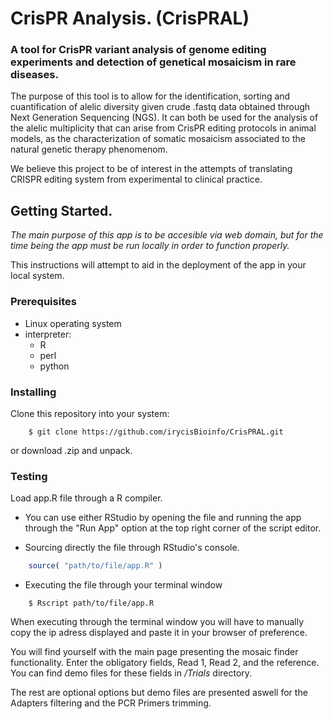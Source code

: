 # CrisPR Analysis. (CrisPRAL)
### A tool for CrisPR variant analysis of genome editing experiments and detection of genetical mosaicism in rare diseases.

The purpose of this tool is to allow for the identification, sorting and cuantification of alelic diversity given
crude .fastq data obtained through Next Generation Sequencing (NGS). It can both be used for the analysis of the 
alelic multiplicity that can arise from CrisPR editing protocols in animal models, as the characterization of somatic
mosaicism associated to the natural genetic therapy phenomenom.

We believe this project to be of interest in the attempts of translating CRISPR editing system from experimental 
to clinical practice.

## Getting Started.

*The main purpose of this app is to be accesible via web domain, but for the time being the app must be run locally in order
to function properly.*

This instructions will attempt to aid in the deployment of the app in your local system.

### Prerequisites

* Linux operating system
* interpreter:
  * R
  * perl
  * python
  
### Installing

Clone this repository into your system:

```shell
	$ git clone https://github.com/irycisBioinfo/CrisPRAL.git    
```

or download .zip and unpack.

### Testing

Load app.R file through a R compiler. 

* You can use either RStudio by opening the file and running the app through the "Run App" option at the top right corner of the script editor.

* Sourcing directly the file through RStudio's console.
```R
	source( "path/to/file/app.R" )
```
* Executing the file through your terminal window
```shell
	$ Rscript path/to/file/app.R
```
When executing through the terminal window you will have to manually copy the ip adress displayed and paste it in your browser of preference.

You will find yourself with the main page presenting the mosaic finder functionality. Enter the obligatory fields, Read 1, Read 2, and the reference. You can find demo files for these fields in */Trials* directory.

The rest are optional options but demo files are presented aswell for the Adapters filtering and the PCR Primers trimming.
